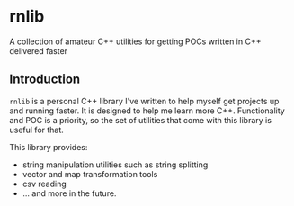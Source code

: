 # rnlib
A collection of amateur C++ utilities for getting POCs written in C++ delivered faster

## Introduction
`rnlib` is a personal C++ library I've written to help myself get projects up and running faster. It is designed to
help me learn more C++. Functionality and POC is a priority, so the set of utilities that come with this library is
useful for that.

This library provides:
* string manipulation utilities such as string splitting
* vector and map transformation tools
* csv reading
* ... and more in the future.
